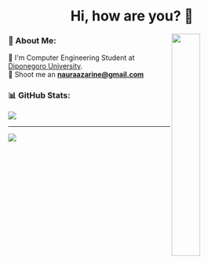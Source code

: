 <h1 align ="center"> Hi, how are you? 👋 </h1>

<img align="right" width="34%" height="34%" src="https://media.tenor.com/INUts6tJH2UAAAAC/%D0%BD%D0%BE%D1%80%D0%BC%D0%B0%D0%BD.gif">

### 💫 About Me:
🏫 I'm Computer Engineering Student at [Diponegoro University](https://www.undip.ac.id/).<br>📧 Shoot me an **nauraazarine@gmail.com**

### 📊 GitHub Stats:
![](https://github-readme-stats.vercel.app/api/top-langs/?username=knimoni&theme=shades-of-purple&hide_border=true&include_all_commits=false&count_private=true&layout=compact)

---
[![](https://visitcount.itsvg.in/api?id=knimoni&icon=9&color=6)](https://visitcount.itsvg.in)

<!-- Proudly created with GPRM ( https://gprm.itsvg.in ) -->
<!--
**knimoni/knimoni** is a ✨ _special_ ✨ repository because its `README.md` (this file) appears on your GitHub profile.

Here are some ideas to get you started:

- 🔭 I’m currently working on ...
- 🌱 I’m currently learning ...
- 👯 I’m looking to collaborate on ...
- 🤔 I’m looking for help with ...
- 💬 Ask me about ...
- 📫 How to reach me: ...
- 😄 Pronouns: ...
- ⚡ Fun fact: ...
-->
